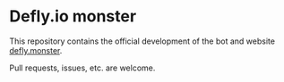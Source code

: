 # Defly.io monster

This repository contains the official development of the bot and website [defly.monster](https://defly.monster/).

Pull requests, issues, etc. are welcome.
